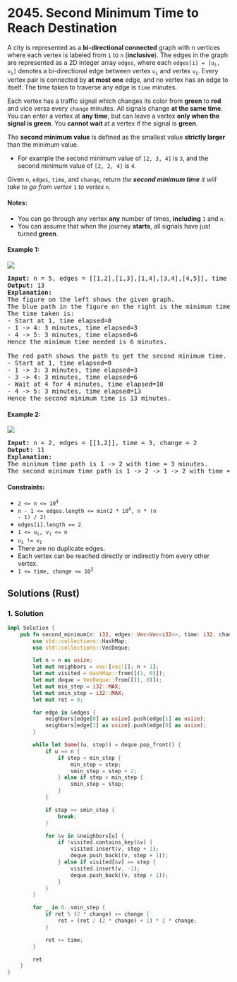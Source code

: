 # 2045. Second Minimum Time to Reach Destination
A city is represented as a **bi-directional connected** graph with n vertices where each vertex is labeled from `1` to `n` (**inclusive**). The edges in the graph are represented as a 2D integer array `edges`, where each <code>edges[i] = [u<sub>i</sub>, v<sub>i</sub>]</code> denotes a bi-directional edge between vertex <code>u<sub>i</sub></code> and vertex <code>v<sub>i</sub></code>. Every vertex pair is connected by **at most one** edge, and no vertex has an edge to itself. The time taken to traverse any edge is `time` minutes.

Each vertex has a traffic signal which changes its color from **green** to **red** and vice versa every `change` minutes. All signals change **at the same time**. You can enter a vertex at **any time**, but can leave a vertex **only when the signal is green**. You **cannot wait** at a vertex if the signal is **green**.

The **second minimum value** is defined as the smallest value **strictly larger** than the minimum value.

* For example the second minimum value of `[2, 3, 4]` is `3`, and the second minimum value of `[2, 2, 4]` is `4`.

Given `n`, `edges`, `time`, and `change`, return *the **second minimum time** it will take to go from vertex* `1` *to vertex* `n`.

#### Notes:
* You can go through any vertex **any** number of times, **including** `1` and `n`.
* You can assume that when the journey **starts**, all signals have just turned **green**.

#### Example 1:
![](https://assets.leetcode.com/uploads/2021/09/29/e2.png)
<pre>
<strong>Input:</strong> n = 5, edges = [[1,2],[1,3],[1,4],[3,4],[4,5]], time = 3, change = 5
<strong>Output:</strong> 13
<strong>Explanation:</strong>
The figure on the left shows the given graph.
The blue path in the figure on the right is the minimum time path.
The time taken is:
- Start at 1, time elapsed=0
- 1 -> 4: 3 minutes, time elapsed=3
- 4 -> 5: 3 minutes, time elapsed=6
Hence the minimum time needed is 6 minutes.

The red path shows the path to get the second minimum time.
- Start at 1, time elapsed=0
- 1 -> 3: 3 minutes, time elapsed=3
- 3 -> 4: 3 minutes, time elapsed=6
- Wait at 4 for 4 minutes, time elapsed=10
- 4 -> 5: 3 minutes, time elapsed=13
Hence the second minimum time is 13 minutes.
</pre>

#### Example 2:
![](https://assets.leetcode.com/uploads/2021/09/29/eg2.png)
<pre>
<strong>Input:</strong> n = 2, edges = [[1,2]], time = 3, change = 2
<strong>Output:</strong> 11
<strong>Explanation:</strong>
The minimum time path is 1 -> 2 with time = 3 minutes.
The second minimum time path is 1 -> 2 -> 1 -> 2 with time = 11 minutes.
</pre>

#### Constraints:
* <code>2 <= n <= 10<sup>4</sup></code>
* <code>n - 1 <= edges.length <= min(2 * 10<sup>4</sup>, n * (n - 1) / 2)</code>
* `edges[i].length == 2`
* <code>1 <= u<sub>i</sub>, v<sub>i</sub> <= n</code>
* <code>u<sub>i</sub> != v<sub>i</sub></code>
* There are no duplicate edges.
* Each vertex can be reached directly or indirectly from every other vertex.
* <code>1 <= time, change <= 10<sup>3</sup></code>

## Solutions (Rust)

### 1. Solution
```Rust
impl Solution {
    pub fn second_minimum(n: i32, edges: Vec<Vec<i32>>, time: i32, change: i32) -> i32 {
        use std::collections::HashMap;
        use std::collections::VecDeque;

        let n = n as usize;
        let mut neighbors = vec![vec![]; n + 1];
        let mut visited = HashMap::from([(1, 0)]);
        let mut deque = VecDeque::from([(1, 0)]);
        let mut min_step = i32::MAX;
        let mut smin_step = i32::MAX;
        let mut ret = 0;

        for edge in &edges {
            neighbors[edge[0] as usize].push(edge[1] as usize);
            neighbors[edge[1] as usize].push(edge[0] as usize);
        }

        while let Some((u, step)) = deque.pop_front() {
            if u == n {
                if step < min_step {
                    min_step = step;
                    smin_step = step + 2;
                } else if step > min_step {
                    smin_step = step;
                }
            }

            if step >= smin_step {
                break;
            }

            for &v in &neighbors[u] {
                if !visited.contains_key(&v) {
                    visited.insert(v, step + 1);
                    deque.push_back((v, step + 1));
                } else if visited[&v] == step {
                    visited.insert(v, -1);
                    deque.push_back((v, step + 1));
                }
            }
        }

        for _ in 0..smin_step {
            if ret % (2 * change) >= change {
                ret = (ret / (2 * change) + 1) * 2 * change;
            }

            ret += time;
        }

        ret
    }
}
```

